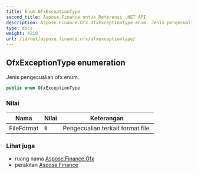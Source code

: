 ```yaml
---
title: Enum OfxExceptionType
second_title: Aspose.Finance untuk Referensi .NET API
description: Aspose.Finance.Ofx.OfxExceptionType enum. Jenis pengecualian ofx enum.
type: docs
weight: 4210
url: /id/net/aspose.finance.ofx/ofxexceptiontype/
---
```

## OfxExceptionType enumeration

Jenis pengecualian ofx enum.

```csharp
public enum OfxExceptionType
```

### Nilai

| Nama | Nilai | Keterangan |
| --- | --- | --- |
| FileFormat | `0` | Pengecualian terkait format file. |

### Lihat juga

* ruang nama [Aspose.Finance.Ofx](../../aspose.finance.ofx/)
* perakitan [Aspose.Finance](../../)


